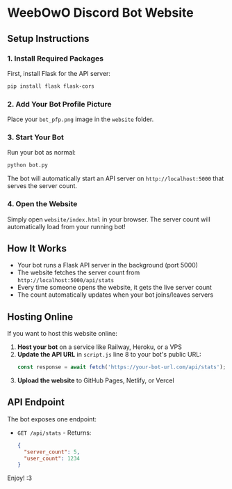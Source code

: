 # WeebOwO Discord Bot Website

## Setup Instructions

### 1. Install Required Packages

First, install Flask for the API server:

```bash
pip install flask flask-cors
```

### 2. Add Your Bot Profile Picture

Place your `bot_pfp.png` image in the `website` folder.

### 3. Start Your Bot

Run your bot as normal:

```bash
python bot.py
```

The bot will automatically start an API server on `http://localhost:5000` that serves the server count.

### 4. Open the Website

Simply open `website/index.html` in your browser. The server count will automatically load from your running bot!

## How It Works

- Your bot runs a Flask API server in the background (port 5000)
- The website fetches the server count from `http://localhost:5000/api/stats`
- Every time someone opens the website, it gets the live server count
- The count automatically updates when your bot joins/leaves servers

## Hosting Online

If you want to host this website online:

1. **Host your bot** on a service like Railway, Heroku, or a VPS
2. **Update the API URL** in `script.js` line 8 to your bot's public URL:
   ```javascript
   const response = await fetch('https://your-bot-url.com/api/stats');
   ```
3. **Upload the website** to GitHub Pages, Netlify, or Vercel

## API Endpoint

The bot exposes one endpoint:

- `GET /api/stats` - Returns:
  ```json
  {
    "server_count": 5,
    "user_count": 1234
  }
  ```

Enjoy! :3
